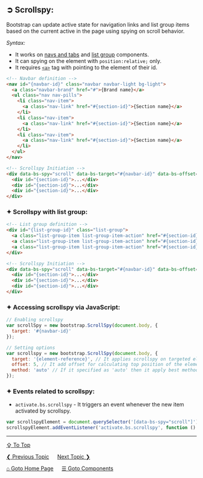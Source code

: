 ## &#10162; Scrollspy:
Bootstrap can update active state for navigation links and list group items based on the current active in the page using spying on scroll behavior.

*Syntax:*
  - It works on [navs and tabs](./components.navs-and-tabs.md) and [list group](./components.list-group.md) components.
  - It can spying on the element with `position:relative;` only.
  - It requires [`<a>`](https://github.com/ag-sanjjeev/HTML-Notes/blob/master/tags/a-tag.md) tag with pointing to the element of their id.

```html
<!-- Navbar definition -->
<nav id="{navbar-id}" class="navbar navbar-light bg-light">
  <a class="navbar-brand" href="#">{Brand name}</a>
  <ul class="nav nav-pills">
    <li class="nav-item">
      <a class="nav-link" href="#{section-id}">{Section name}</a>
    </li>
    <li class="nav-item">
      <a class="nav-link" href="#{section-id}">{Section name}</a>
    </li>
    <li class="nav-item">
      <a class="nav-link" href="#{section-id}">{Section name}</a>
    </li>
  </ul>
</nav>

<!-- Scrollspy Initiation -->
<div data-bs-spy="scroll" data-bs-target="#{navbar-id}" data-bs-offset="0">
  <div id="{section-id}">...</div>
  <div id="{section-id}">...</div>
  <div id="{section-id}">...</div>
</div>
```

### &#10022; Scrollspy with list group:

```html
<!-- List group definition -->
<div id="{list-group-id}" class="list-group">
  <a class="list-group-item list-group-item-action" href="#{section-id}">{Section name}</a>
  <a class="list-group-item list-group-item-action" href="#{section-id}">{Section name}</a>
  <a class="list-group-item list-group-item-action" href="#{section-id}">{Section name}</a>
</div>

<!-- Scrollspy Initiation -->
<div data-bs-spy="scroll" data-bs-target="#{navbar-id}" data-bs-offset="0">
  <div id="{section-id}">...</div>
  <div id="{section-id}">...</div>
  <div id="{section-id}">...</div>
</div>
```

### &#10022; Accessing scrollspy via JavaScript:
```javascript
// Enabling scrollspy
var scrollSpy = new bootstrap.ScrollSpy(document.body, {
  target: '#{navbar-id}'
});

// Setting options
var scrollspy = new bootstrap.ScrollSpy(document.body, {
  target: '{element-reference}', // It applies scrollspy on targeted element and accepts string, DOM reference or jQuery object.
  offset: 5, // It add offset for calculating top position of the element when scroll.
  method: 'auto' // If it specified as 'auto' then it apply best method to get position of the element. or it is 'offset' then it will uses  Element.getBoundingClientRect() method for calculating position or it is 'position' then it will uses HTMLElement.offsetTop and HTMLElement.offsetLeft properties to get position of the element.
});
```

### &#10022; Events related to scrollspy:
- `activate.bs.scrollspy` - It triggers an event whenever the new item activated by scrollspy.
  
```javascript
var scrollspyElement = document.querySelector('[data-bs-spy="scroll"]');
scrollspyElement.addEventListener('activate.bs.scrollspy', function () { ... });
```

---
[&#8682; To Top](#-scrollspy)

[&#10094; Previous Topic](./components.progress-bars.md) &emsp; [Next Topic &#10095;](./components.spinners.md)

[&#8962; Goto Home Page](../../README.md) &emsp; [&#9776; Goto Components](./components.md)